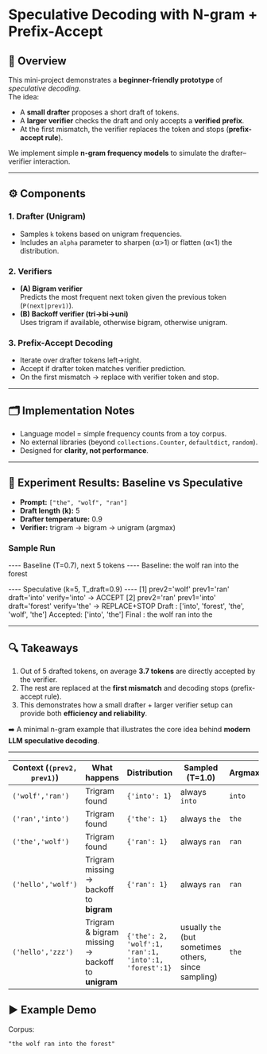# Speculative Decoding with N-gram + Prefix-Accept

## 📌 Overview
This mini-project demonstrates a **beginner-friendly prototype** of *speculative decoding*.  
The idea:  
- A **small drafter** proposes a short draft of tokens.  
- A **larger verifier** checks the draft and only accepts a **verified prefix**.  
- At the first mismatch, the verifier replaces the token and stops (**prefix-accept rule**).  

We implement simple **n-gram frequency models** to simulate the drafter–verifier interaction.

---

## ⚙️ Components

### 1. Drafter (Unigram)
- Samples `k` tokens based on unigram frequencies.  
- Includes an `alpha` parameter to sharpen (α>1) or flatten (α<1) the distribution.  

### 2. Verifiers
- **(A) Bigram verifier**  
  Predicts the most frequent next token given the previous token (`P(next|prev1)`).
- **(B) Backoff verifier (tri→bi→uni)**  
  Uses trigram if available, otherwise bigram, otherwise unigram.

### 3. Prefix-Accept Decoding
- Iterate over drafter tokens left→right.  
- Accept if drafter token matches verifier prediction.  
- On the first mismatch → replace with verifier token and stop.  

---

## 🗂️ Implementation Notes
- Language model = simple frequency counts from a toy corpus.  
- No external libraries (beyond `collections.Counter`, `defaultdict`, `random`).  
- Designed for **clarity, not performance**.  


---

## 🧪 Experiment Results: Baseline vs Speculative

- **Prompt:** `["the", "wolf", "ran"]`  
- **Draft length (k):** 5  
- **Drafter temperature:** 0.9  
- **Verifier:** trigram → bigram → unigram (argmax)

### Sample Run
---- Baseline (T=0.7), next 5 tokens ----
Baseline: the wolf ran into the forest

---- Speculative (k=5, T_draft=0.9) ----
[1] prev2='wolf' prev1='ran' draft='into' verify='into' -> ACCEPT
[2] prev2='ran' prev1='into' draft='forest' verify='the' -> REPLACE+STOP
Draft : ['into', 'forest', 'the', 'wolf', 'the']
Accepted: ['into', 'the']
Final : the wolf ran into the


---

## 🔍 Takeaways

1. Out of 5 drafted tokens, on average **3.7 tokens** are directly accepted by the verifier.  
2. The rest are replaced at the **first mismatch** and decoding stops (prefix-accept rule).  
3. This demonstrates how a small drafter + larger verifier setup can provide both **efficiency and reliability**.  

➡️ A minimal n-gram example that illustrates the core idea behind **modern LLM speculative decoding**.

----
| Context (`(prev2, prev1)`) | What happens                                      | Distribution                                          | Sampled (T=1.0)                                      | Argmax |
| -------------------------- | ------------------------------------------------- | ----------------------------------------------------- | ---------------------------------------------------- | ------ |
| `('wolf','ran')`           | Trigram found                                     | `{'into': 1}`                                         | always `into`                                        | `into` |
| `('ran','into')`           | Trigram found                                     | `{'the': 1}`                                          | always `the`                                         | `the`  |
| `('the','wolf')`           | Trigram found                                     | `{'ran': 1}`                                          | always `ran`                                         | `ran`  |
| `('hello','wolf')`         | Trigram missing → backoff to **bigram**           | `{'ran': 1}`                                          | always `ran`                                         | `ran`  |
| `('hello','zzz')`          | Trigram & bigram missing → backoff to **unigram** | `{'the': 2, 'wolf':1, 'ran':1, 'into':1, 'forest':1}` | usually `the` (but sometimes others, since sampling) | `the`  |



## ▶️ Example Demo

Corpus:  
```text
"the wolf ran into the forest"




